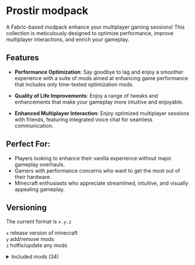 # Prostir modpack
A Fabric-based modpack enhance your multiplayer gaming sessions! This collection is meticulously designed to optimize performance, improve multiplayer interactions, and enrich your gameplay.

## Features
- **Performance Optimization**: Say goodbye to lag and enjoy a smoother experience with a suite of mods aimed at enhancing game performance that includes only time-tested optimization mods.

- **Quality of Life Improvements**: Enjoy a range of tweaks and enhancements that make your gameplay more intuitive and enjoyable.

- **Enhanced Multiplayer Interaction**: Enjoy optimized multiplayer sessions with friends, featuring integrated voice chat for seamless communication.

## Perfect For:
- Players looking to enhance their vanilla experience without major gameplay overhauls.
- Gamers with performance concerns who want to get the most out of their hardware.
- Minecraft enthusiasts who appreciate streamlined, intuitive, and visually appealing gameplay.

## Versioning
The current format is `x.y.z`

`x` release version of minecraft</br>
`y` add/remove mods</br>
`z` hotfix/update any mods


<details>
<summary>Included mods (34)</summary>

- [Animatica](https://modrinth.com/mod/animatica)
- [AppleSkin](https://modrinth.com/mod/appleskin)
- [BadOptimizations](https://modrinth.com/mod/badoptimizations)
- [Cloth Config API](https://modrinth.com/mod/cloth-config)
- [Cull Less Leaves](https://modrinth.com/mod/cull-less-leaves)
- [Dynamic FPS](https://modrinth.com/mod/dynamic-fps)
- [Enhanced Block Entities](https://modrinth.com/mod/ebe)
- [Entity Culling](https://modrinth.com/mod/entityculling)
- [Fabric API](https://modrinth.com/mod/fabric-api)
- [Fabric Language Kotlin](https://modrinth.com/mod/fabric-language-kotlin)
- [fast-ip-ping](https://modrinth.com/mod/fast-ip-ping)
- [FerriteCore](https://modrinth.com/mod/ferrite-core)
- [kennytvs-epic-force-close-loading-screen-mod-for-fabric](https://modrinth.com/mod/forcecloseworldloadingscreen)
- [ImmediatelyFast](https://modrinth.com/mod/immediatelyfast)
- [Indium](https://modrinth.com/mod/indium)
- [Iris Shaders](https://modrinth.com/mod/iris)
- [Krypton](https://modrinth.com/mod/krypton)
- [Lithium](https://modrinth.com/mod/lithium)
- [MixinTrace](https://modrinth.com/mod/mixintrace)
- [ModernFix](https://modrinth.com/mod/modernfix)
- [Mod Menu](https://modrinth.com/mod/modmenu)
- [More Culling](https://modrinth.com/mod/moreculling)
- ~~[Noisium](https://modrinth.com/mod/noisium)~~
- [OptiGUI](https://modrinth.com/mod/optigui)
- [Particle Blocker](https://modrinth.com/mod/particles)
- [Puzzle](https://modrinth.com/mod/puzzle)
- [Reese's Sodium Options](https://modrinth.com/mod/reeses-sodium-options)
- [Server Pinger Fixer](https://modrinth.com/mod/serverpingerfixer)
- [Shulker Box Tooltip](https://modrinth.com/mod/shulkerboxtooltip)
- [Simple Voice Chat](https://modrinth.com/plugin/simple-voice-chat)
- [Sodium Extra](https://modrinth.com/mod/sodium-extra)
- [Sodium](https://modrinth.com/mod/sodium)
- [StackDeobfuscator](https://modrinth.com/mod/stackdeobf)
- [YetAnotherConfigLib](https://modrinth.com/mod/yacl)
- [Zoomify](https://modrinth.com/mod/zoomify)

</details>
